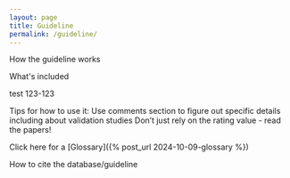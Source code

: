 ```yaml
---
layout: page
title: Guideline
permalink: /guideline/
---
```


How the guideline works

What's included 

test 123-123

Tips for how to use it: Use comments section to figure out specific details including about validation studies
Don’t just rely on the rating value - read the papers!


Click here for a [Glossary]({% post_url 2024-10-09-glossary %})

How to cite the database/guideline